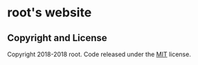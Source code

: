 # root's website

## Copyright and License

Copyright 2018-2018 root. Code released under the [MIT](https://github.com/jesusmgg/root_web/blob/master/LICENSE) license.
